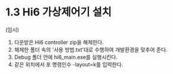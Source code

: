 # 1.3 Hi6 가상제어기 설치

(임시)</br>
1) 다운받은 Hi6 controller zip을 해제한다.
2) 해제한 폴더 속의 '사용 방법.txt'대로 수행하여 개발환경을 맞추어 준다.
3) Debug 폴더 안에 hi6_main.exe를 실행시킨다.
4) 같은 위치에서 포
명령인수 -layout=k를 입력한다.